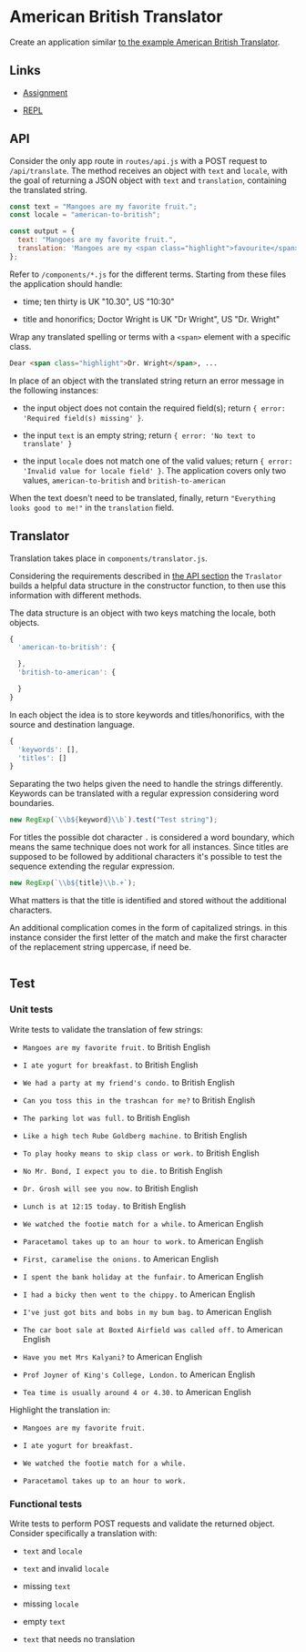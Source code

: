 # American British Translator

Create an application similar [to the example American British Translator](https://american-british-translator.freecodecamp.rocks/).

## Links

- [Assignment](https://www.freecodecamp.org/learn/quality-assurance/quality-assurance-projects/american-british-translator)

- [REPL](https://replit.com/@borntofrappe/boilerplate-project-american-british-english-translator)

## API

Consider the only app route in `routes/api.js` with a POST request to `/api/translate`. The method receives an object with `text` and `locale`, with the goal of returning a JSON object with `text` and `translation`, containing the translated string.

```js
const text = "Mangoes are my favorite fruit.";
const locale = "american-to-british";

const output = {
  text: "Mangoes are my favorite fruit.",
  translation: 'Mangoes are my <span class="highlight">favourite</span> fruit.',
};
```

Refer to `/components/*.js` for the different terms. Starting from these files the application should handle:

- time; ten thirty is UK "10.30", US "10:30"

- title and honorifics; Doctor Wright is UK "Dr Wright", US "Dr. Wright"

Wrap any translated spelling or terms with a `<span>` element with a specific class.

```html
Dear <span class="highlight">Dr. Wright</span>, ...
```

In place of an object with the translated string return an error message in the following instances:

- the input object does not contain the required field(s); return `{ error: 'Required field(s) missing' }`.

- the input `text` is an empty string; return `{ error: 'No text to translate' }`

- the input `locale` does not match one of the valid values; return `{ error: 'Invalid value for locale field' }`. The application covers only two values, `american-to-british` and `british-to-american`

When the text doesn't need to be translated, finally, return `"Everything looks good to me!"` in the `translation` field.

## Translator

Translation takes place in `components/translator.js`.

Considering the requirements described in [the API section](#api) the `Traslator` builds a helpful data structure in the constructor function, to then use this information with different methods.

The data structure is an object with two keys matching the locale, both objects.

```js
{
  'american-to-british': {

  },
  'british-to-american': {

  }
}
```

In each object the idea is to store keywords and titles/honorifics, with the source and destination language.

```js
{
  'keywords': [],
  'titles': []
}
```

Separating the two helps given the need to handle the strings differently. Keywords can be translated with a regular expression considering word boundaries.

```js
new RegExp(`\\b${keyword}\\b`).test("Test string");
```

For titles the possible dot character `.` is considered a word boundary, which means the same technique does not work for all instances. Since titles are supposed to be followed by additional characters it's possible to test the sequence extending the regular expression.

```js
new RegExp(`\\b${title}\\b.+`);
```

What matters is that the title is identified and stored without the additional characters.

An additional complication comes in the form of capitalized strings. in this instance consider the first letter of the match and make the first character of the replacement string uppercase, if need be.

```js

```

## Test

### Unit tests

Write tests to validate the translation of few strings:

- `Mangoes are my favorite fruit.` to British English

- `I ate yogurt for breakfast.` to British English

- `We had a party at my friend's condo.` to British English

- `Can you toss this in the trashcan for me?` to British English

- `The parking lot was full.` to British English

- `Like a high tech Rube Goldberg machine.` to British English

- `To play hooky means to skip class or work.` to British English

- `No Mr. Bond, I expect you to die.` to British English

- `Dr. Grosh will see you now.` to British English

- `Lunch is at 12:15 today.` to British English

- `We watched the footie match for a while.` to American English

- `Paracetamol takes up to an hour to work.` to American English

- `First, caramelise the onions.` to American English

- `I spent the bank holiday at the funfair.` to American English

- `I had a bicky then went to the chippy.` to American English

- `I've just got bits and bobs in my bum bag.` to American English

- `The car boot sale at Boxted Airfield was called off.` to American English

- `Have you met Mrs Kalyani?` to American English

- `Prof Joyner of King's College, London.` to American English

- `Tea time is usually around 4 or 4.30.` to American English

Highlight the translation in:

- `Mangoes are my favorite fruit.`

- `I ate yogurt for breakfast.`

- `We watched the footie match for a while.`

- `Paracetamol takes up to an hour to work.`

### Functional tests

Write tests to perform POST requests and validate the returned object. Consider specifically a translation with:

- `text` and `locale`

- `text` and invalid `locale`

- missing `text`

- missing `locale`

- empty `text`

- `text` that needs no translation
